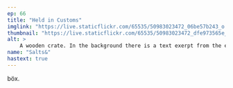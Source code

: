 ```yaml
---
ep: 66
title: "Held in Customs"
imglink: "https://live.staticflickr.com/65535/50983023472_06be57b243_o.jpg"
thumbnail: "https://live.staticflickr.com/65535/50983023472_dfe973565e_q.jpg"
alt: >
    A wooden crate. In the background there is a text exerpt from the episode &quot;Held In Customs&quot;, partially obscured by the crate or continuing off-page. The words &quot;trapped&quot; and &quot;a sturdy wooden crate&quot; are emphasised.
name: "Salts&"
hastext: true
---
```

böx.